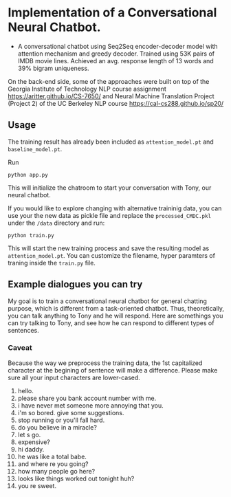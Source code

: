 # Implementation of a Conversational Neural Chatbot.  

- A conversational chatbot using Seq2Seq encoder-decoder model with attention mechanism and greedy decoder. Trained using 53K pairs of IMDB movie lines. Achieved an avg. response length of 13 words and 39% bigram uniqueness.

On the back-end side, some of the approaches were built on top of the Georgia Institute of Technology NLP course assignment https://aritter.github.io/CS-7650/ and Neural Machine Translation Project (Project 2) of the UC Berkeley NLP course https://cal-cs288.github.io/sp20/

## Usage

The training result has already been included as ```attention_model.pt``` and ```baseline_model.pt```.

Run
```console
python app.py
```
This will initialize the chatroom to start your conversation with Tony, our neural chatbot.

If you would like to explore changing with alternative traininig data, you can use your the new data as pickle file and replace the ```processed_CMDC.pkl``` under the ```/data``` directory and run:

```console
python train.py
```

This will start the new training process and save the resulting model as ```attention_model.pt```. You can customize the filename, hyper paramters of traning inside the ```train.py``` file.

## Example dialogues you can try
My goal is to train a conversational neural chatbot for general chatting purpose, which is different from a task-oriented chatbot. Thus, theoretically, you can talk anything to Tony and he will respond. Here are somethings you can try talking to Tony, and see how he can respond to different types of sentences.

### Caveat ###
Because the way we preprocess the training data, the 1st capitalized character at the begining of sentence will make a difference. Please make sure all your input characters are lower-cased.

1. hello.
2. please share you bank account number with me.
3. i have never met someone more annoying that you.
4. i'm so bored. give some suggestions.
5. stop running or you'll fall hard.
6. do you believe in a miracle?
7. let s go.
8. expensive?
9. hi daddy.
10. he was like a total babe.
11. and where re you going?
12. how many people go here?
13. looks like things worked out tonight huh?
14. you re sweet.



